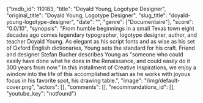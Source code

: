 {"tmdb_id": 110183, "title": "Doyald Young, Logotype Designer", "original_title": "Doyald Young, Logotype Designer", "slug_title": "doyald-young-logotype-designer", "date": "", "genre": ["Documentaire"], "score": "0.0/10", "synopsis": "From humble beginnings in a small Texas town eight decades ago comes legendary typographer, logotype designer, author, and teacher Doyald Young. As elegant as his script fonts and as wise as his set of Oxford English dictionaries, Young sets the standard for his craft. Friend and designer Stefan Bucher describes Young as \"someone who could easily have done what he does in the Renaissance, and could easily do it 300 years from now.\" In this installment of Creative Inspirations, we enjoy a window into the life of this accomplished artisan as he works with joyous focus in his favorite spot, his drawing table.", "image": "/img/default-cover.png", "actors": [], "comments": [], "recommandations_id": [], "youtube_key": "notfound"}